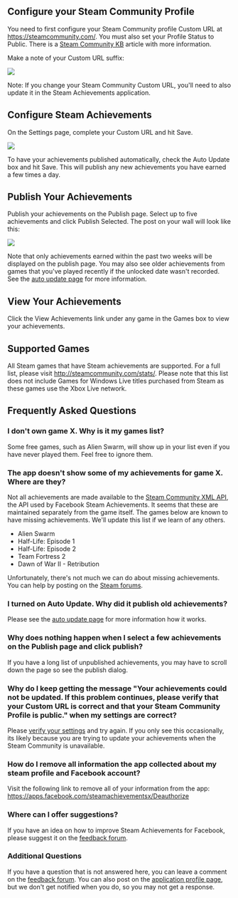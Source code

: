 ﻿## Configure your Steam Community Profile
You need to first configure your Steam Community profile Custom URL at https://steamcommunity.com/. You must also set your Profile Status to Public.  There is a [Steam Community KB](https://support.steampowered.com/kb_article.php?ref=8882-BMXL-0801) article with more information.

Make a note of your Custom URL suffix:

![](http://www.fbsteamachievements.com/fbsa/canvas/content/images/profilecustomurl.png)

Note: If you change your Steam Community Custom URL, you'll need to also update it in the Steam Achievements application.

## Configure Steam Achievements
On the Settings page, complete your Custom URL and hit Save.

![](http://www.fbsteamachievements.com/fbsa/canvas/content/images/appcustomurl.png)

To have your achievements published automatically, check the Auto Update box and hit Save. This will publish any new achievements you have earned a few times a day.

## Publish Your Achievements
Publish your achievements on the Publish page. Select up to five achievements and click Publish Selected. The post on your wall will look like this:

![](http://www.fbsteamachievements.com/fbsa/canvas/content/images/achievements.png)

Note that only achievements earned within the past two weeks will be displayed on the publish page. You may also see older achievements from games that you've played recently if the unlocked date wasn't recorded. See the [auto update page](AutoUpdate) for more information.

## View Your Achievements
Click the View Achievements link under any game in the Games box to view your achievements.

## Supported Games
All Steam games that have Steam achievements are supported. For a full list, please visit http://steamcommunity.com/stats/. Please note that this list does not include Games for Windows Live titles purchased from Steam as these games use the Xbox Live network.

## Frequently Asked Questions

### I don't own game X. Why is it my games list?
Some free games, such as Alien Swarm, will show up in your list even if you have never played them. Feel free to ignore them.

### The app doesn't show some of my achievements for game X. Where are they?
Not all achievements are made available to the [Steam Community XML API](https://partner.steamgames.com/documentation/community_data), the API used by Facebook Steam Achievements. It seems that these are maintained separately from the game itself. The games below are known to have missing achievements. We'll update this list if we learn of any others.

  - Alien Swarm
  - Half-Life: Episode 1
  - Half-Life: Episode 2
  - Team Fortress 2
  - Dawn of War II - Retribution

Unfortunately, there's not much we can do about missing achievements. You can help by posting on the [Steam forums](http://forums.steampowered.com/forums/forumdisplay.php?f=316).

### I turned on Auto Update. Why did it publish old achievements?
Please see the [auto update page](Help/Topic/AutoUpdate) for more information how it works.

### Why does nothing happen when I select a few achievements on the Publish page and click publish?
If you have a long list of unpublished achievements, you may have to scroll down the page so see the publish dialog.

### Why do I keep getting the message "Your achievements could not be updated. If this problem continues, please verify that your Custom URL is correct and that your Steam Community Profile is public." when my settings are correct?
Please [verify your settings](Help#configure-steam-achievements) and try again. If you only see this occasionally, its likely because you are trying to update your achievements when the Steam Community is unavailable.

### How do I remove all information the app collected about my steam profile and Facebook account?
Visit the following link to remove all of your information from the app: https://apps.facebook.com/steamachievementsx/Deauthorize

### Where can I offer suggestions?
If you have an idea on how to improve Steam Achievements for Facebook, please suggest it on the [feedback forum](http://fbsteamachievements.uservoice.com).

### Additional Questions
If you have a question that is not answered here, you can leave a comment on the [feedback forum](http://fbsteamachievements.uservoice.com). You can also post on the [application profile page](http://www.facebook.com/SteamAchievements), but we don't get notified when you do, so you may not get a response.
